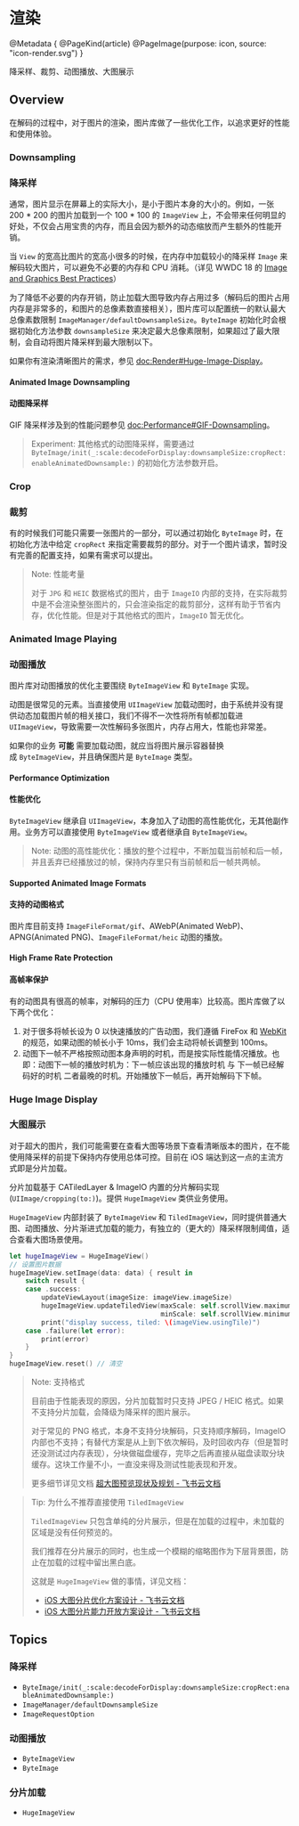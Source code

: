 # 渲染

@Metadata {
    @PageKind(article)
    @PageImage(purpose: icon, source: "icon-render.svg")
}

降采样、裁剪、动图播放、大图展示

## Overview

在解码的过程中，对于图片的渲染，图片库做了一些优化工作，以追求更好的性能和使用体验。

### Downsampling
### 降采样

通常，图片显示在屏幕上的实际大小，是小于图片本身的大小的。例如，一张 200 \* 200 的图片加载到一个 100 \* 100 的 `ImageView` 上，不会带来任何明显的好处，不仅会占用宝贵的内存，而且会因为额外的动态缩放而产生额外的性能开销。

当 `View` 的宽高比图片的宽高小很多的时候，在内存中加载较小的降采样 `Image` 来解码较大图片，可以避免不必要的内存和 CPU 消耗。（详见 WWDC 18 的 [Image and Graphics Best Practices](https://developer.apple.com/videos/play/wwdc2018/219)）

为了降低不必要的内存开销，防止加载大图导致内存占用过多（解码后的图片占用内存是非常多的，和图片的总像素数直接相关），图片库可以配置统一的默认最大总像素数限制 ``ImageManager/defaultDownsampleSize``。``ByteImage`` 初始化时会根据初始化方法参数 `downsampleSize` 来决定最大总像素限制，如果超过了最大限制，会自动将图片降采样到最大限制以下。

如果你有渲染清晰图片的需求，参见 <doc:Render#Huge-Image-Display>。

#### Animated Image Downsampling
#### 动图降采样

GIF 降采样涉及到的性能问题参见 <doc:Performance#GIF-Downsampling>。

> Experiment: 其他格式的动图降采样，需要通过 ``ByteImage/init(_:scale:decodeForDisplay:downsampleSize:cropRect:enableAnimatedDownsample:)`` 的初始化方法参数开启。

### Crop
### 裁剪

有的时候我们可能只需要一张图片的一部分，可以通过初始化 ``ByteImage`` 时，在初始化方法中给定 `cropRect` 来指定需要裁剪的部分。对于一个图片请求，暂时没有完善的配置支持，如果有需求可以提出。

> Note: 性能考量
>
> 对于 `JPG` 和 `HEIC` 数据格式的图片，由于 `ImageIO` 内部的支持，在实际裁剪中是不会渲染整张图片的，只会渲染指定的裁剪部分，这样有助于节省内存，优化性能。但是对于其他格式的图片，`ImageIO` 暂无优化。

### Animated Image Playing
### 动图播放

图片库对动图播放的优化主要围绕 ``ByteImageView`` 和 ``ByteImage`` 实现。

动图是很常见的元素。当直接使用 `UIImageView` 加载动图时，由于系统并没有提供动态加载图片帧的相关接口，我们不得不一次性将所有帧都加载进 `UIImageView`，导致需要一次性解码多张图片，内存占用大，性能也非常差。

如果你的业务 **可能** 需要加载动图，就应当将图片展示容器替换成 ``ByteImageView``，并且确保图片是 ``ByteImage`` 类型。

#### Performance Optimization
#### 性能优化

``ByteImageView`` 继承自 `UIImageView`，本身加入了动图的高性能优化，无其他副作用。业务方可以直接使用 `ByteImageView` 或者继承自 `ByteImageView`。

> Note: 动图的高性能优化：播放的整个过程中，不断加载当前帧和后一帧，并且丢弃已经播放过的帧，保持内存里只有当前帧和后一帧共两帧。

#### Supported Animated Image Formats
#### 支持的动图格式

图片库目前支持 ``ImageFileFormat/gif``、AWebP(Animated WebP)、APNG(Animated PNG)、``ImageFileFormat/heic`` 动图的播放。

#### High Frame Rate Protection
#### 高帧率保护

有的动图具有很高的帧率，对解码的压力（CPU 使用率）比较高。图片库做了以下两个优化：

1. 对于很多将帧长设为 0 以快速播放的广告动图，我们遵循 FireFox 和 [WebKit](http://webkit.org/b/36082) 的规范，如果动图的帧长小于 10ms，我们会主动将帧长调整到 100ms。
2. 动图下一帧不严格按照动图本身声明的时机，而是按实际性能情况播放。也即：动图下一帧的播放时机为：下一帧应该出现的播放时机 与 下一帧已经解码好的时机 二者最晚的时机。开始播放下一帧后，再开始解码下下帧。

### Huge Image Display
### 大图展示

对于超大的图片，我们可能需要在查看大图等场景下查看清晰版本的图片，在不能使用降采样的前提下保持内存使用总体可控。目前在 iOS 端达到这一点的主流方式即是分片加载。

分片加载基于 CATiledLayer & ImageIO 内置的分片解码实现(`UIImage/cropping(to:)`)。提供 ``HugeImageView`` 类供业务使用。

``HugeImageView`` 内部封装了 ``ByteImageView`` 和 ``TiledImageView``，同时提供普通大图、动图播放、分片渐进式加载的能力，有独立的（更大的）降采样限制阈值，适合查看大图场景使用。

```swift
let hugeImageView = HugeImageView()
// 设置图片数据
hugeImageView.setImage(data: data) { result in
    switch result {
    case .success:
        updateViewLayout(imageSize: imageView.imageSize)
        hugeImageView.updateTiledView(maxScale: self.scrollView.maximumZoomScale,
                                      minScale: self.scrollView.minimumZoomScale)
        print("display success, tiled: \(imageView.usingTile)")
    case .failure(let error):
        print(error)
    }
}
hugeImageView.reset() // 清空
```

> Note: 支持格式
>
> 目前由于性能表现的原因，分片加载暂时只支持 JPEG / HEIC 格式。如果不支持分片加载，会降级为降采样的图片展示。
>
> 对于常见的 PNG 格式，本身不支持分块解码，只支持顺序解码，ImageIO 内部也不支持；有替代方案是从上到下依次解码，及时回收内存（但是暂时还没测试过内存表现），分块做磁盘缓存，完毕之后再直接从磁盘读取分块缓存。这块工作量不小，一直没来得及测试性能表现和开发。
>
> 更多细节详见文档 [超大图预览现状及规划 - 飞书云文档](https://bytedance.feishu.cn/wiki/wikcniBYPHTc8UArxS3dpip5kZc)

> Tip: 为什么不推荐直接使用 `TiledImageView`
>
> ``TiledImageView`` 只包含单纯的分片展示，但是在加载的过程中，未加载的区域是没有任何预览的。
>
> 我们推荐在分片展示的同时，也生成一个模糊的缩略图作为下层背景图，防止在加载的过程中留出黑白底。
>
> 这就是 ``HugeImageView`` 做的事情，详见文档：
> * [iOS 大图分片优化方案设计 - 飞书云文档](https://bytedance.feishu.cn/wiki/wikcnHh9OibuPhY0MSxETlZXEVe)
> * [iOS 大图分片能力开放方案设计 - 飞书云文档](https://bytedance.feishu.cn/wiki/N4MhwN6cIiyoPsknFL5cR0jfnTh)

## Topics

### 降采样

- ``ByteImage/init(_:scale:decodeForDisplay:downsampleSize:cropRect:enableAnimatedDownsample:)``
- ``ImageManager/defaultDownsampleSize``
- ``ImageRequestOption``

### 动图播放

- ``ByteImageView``
- ``ByteImage``

### 分片加载

- ``HugeImageView``
